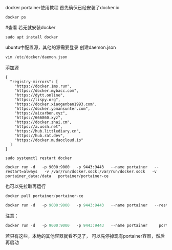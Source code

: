 docker portainer使用教程
首先确保已经安装了docker.io

```
docker ps 
```

 #查看
若无就安装docker

```
sudo apt install docker
```

ubuntu中配置源，其他的源需要登录
创建daemon.json

```dart
vim /etc/docker/daemon.json
```

添加源

```
{
  "registry-mirrors": [
    "https://docker.1ms.run",
    "https://docker.mybacc.com",
    "https://dytt.online",
    "https://lispy.org",
    "https://docker.xiaogenban1993.com",
    "https://docker.yomansunter.com",
    "https://aicarbon.xyz",
    "https://666860.xyz",
    "https://docker.zhai.cm",
    "https://a.ussh.net",
    "https://hub.littlediary.cn",
    "https://hub.rat.dev",
    "https://docker.m.daocloud.io"
  ]
}
```
```
sudo systemctl restart docker
```
```
docker run -d   -p 9000:9000   -p 9443:9443   --name portainer   --restart=always   -v /var/run/docker.sock:/var/run/docker.sock   -v portainer_data:/data   portainer/portainer-ce
```
也可以先拉取再运行

```dart
docker pull portainer/portainer-ce
```

```dart
docker run -d   -p 9000:9000   -p 9443:9443   --name portainer   --restart=always   -v /var/run/docker.sock:/var/run/docker.sock   -v portainer_data:/data   portainer/portainer-ce
```
注意：

```dart
docker run -d   -p 9000:9000   -p 9443:9443   --name portainer     portainer/portainer-ce
```

若只有这些，本地的其他容器就看不见了，
可以先停掉现有portainer容器，然后再启动
